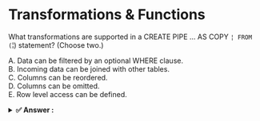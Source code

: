 # Transformations & Functions                                                                                                                                                                                               
What transformations are supported in a CREATE PIPE ... AS COPY `¦ FROM (`¦) statement? (Choose two.)                                                                                                                       
                                                                                                                                                                                                                            
A. Data can be filtered by an optional WHERE clause.<br>B. Incoming data can be joined with other tables.<br>C. Columns can be reordered.<br>D. Columns can be omitted.<br>E. Row level access can be defined.              
                                                                                                                                                                                                                            
<details>                                                                                                                                                                                                                   
<summary><strong>✅ Answer : </strong></summary>                                                                                                                                                                            
<strong>C, D</strong>                                                                                                                                                                                                       
                                                                                                                                                                                                                            
The correct answer is indeed C and D. Let's break down why these are supported transformations within a                                                                                                                     
CREATE PIPE ... AS COPY ... FROM statement in Snowflake, and why the other options are not.                                                                                                                                 
A CREATE PIPE statement in Snowflake is used to establish a pipeline that automatically loads data from a                                                                                                                   
cloud storage location (like AWS S3, Azure Blob Storage, or Google Cloud Storage) into a Snowflake table.                                                                                                                   
The core of this pipeline is the COPY command. Therefore, the transformations allowed in the CREATE PIPE                                                                                                                    
are essentially those supported directly by the COPY command.                                                                                                                                                               
Options C and D are correct because the COPY command allows you to reorder and omit columns during the                                                                                                                      
data loading process. You can specify a subset of columns from the source data file in the INTO <table> clause                                                                                                              
of the COPY command, effectively omitting columns that you don't need. Furthermore, you can specify the                                                                                                                     
order of these columns to match the table's column order, regardless of the order in the source file. This                                                                                                                  
provides flexibility in mapping source data to the destination table's schema.                                                                                                                                              
Option A is incorrect. While a WHERE clause can filter data in a general SQL query, it's not directly supported                                                                                                             
within the COPY command, and hence not available directly within the CREATE PIPE ... AS COPY statement.                                                                                                                     
Filtering generally requires additional processing steps after the data has been loaded, perhaps using a                                                                                                                    
separate SQL query or transformation.                                                                                                                                                                                       
Option B is incorrect. The COPY command focuses on loading data from an external source into a single table.Joining with other tables is not a function of the COPY command. Joins are operations performed on data after   
it has been loaded into Snowflake.                                                                                                                                                                                          
Option E is also incorrect. Row-level access policies are defined separately and do not form a part of the data                                                                                                             
loading process defined within the COPY command used by the pipe. Row-level access policies are                                                                                                                             
implemented through masking policies and row access policies, which are applied to tables after data has                                                                                                                    
been loaded. They govern which users can see which rows of data.                                                                                                                                                            
In summary, the COPY command within a CREATE PIPE statement provides simple transformation                                                                                                                                  
capabilities focused on mapping source data to the destination table, primarily through column selection                                                                                                                    
(omission) and reordering. More complex transformations require separate processing steps performed after                                                                                                                   
the data is loaded.                                                                                                                                                                                                         
For further reading, refer to the Snowflake documentation on the COPY command and CREATE PIPE:                                                                                                                              
COPY command: https://docs.snowflake.com/en/sql-reference/sql/copy-into-table.html                                                                                                                                          
CREATE PIPE: https://docs.snowflake.com/en/sql-reference/sql/create-pipe.html                                                                                                                                               
</details>                                                                                                                                                                                                                  
                                                                                                                                                                                                                            
                                                                                                                                                                                                                            
---                                                                                                                                                                                                                         
Which Snowflake function will interpret an input string as a JSON document, and produce a VARIANT value?                                                                                                                    
                                                                                                                                                                                                                            
A. parse_json()<br>B. json_extract_path_text()<br>C. object_construct()<br>D. flatten                                                                                                                                       
                                                                                                                                                                                                                            
<details>                                                                                                                                                                                                                   
<summary><strong>✅ Answer : </strong></summary>                                                                                                                                                                            
<strong>A</strong>                                                                                                                                                                                                          
                                                                                                                                                                                                                            
The correct answer is A. parse_json(). This function in Snowflake is specifically designed to interpret a string                                                                                                            
containing JSON data and transform it into a VARIANT data type. VARIANT is a semi-structured data type in                                                                                                                   
Snowflake that can store JSON, XML, and other similar types of data, allowing for flexible schema handling.                                                                                                                 
The parse_json() function effectively parses the provided JSON string, creating a hierarchical structure within                                                                                                             
the VARIANT, making it queryable. This process is vital for extracting and analyzing JSON data within the                                                                                                                   
Snowflake environment. Options B, json_extract_path_text(), extracts specific text values from a JSON                                                                                                                       
structure but does not convert the whole string into a VARIANT. Option C, object_construct(), creates a JSON                                                                                                                
object from key-value pairs, not by parsing a JSON string. Option D, flatten(), is used to transform array                                                                                                                  
elements into rows, useful for deconstructing array-like structures stored within a VARIANT, but does not                                                                                                                   
parse a JSON string into a VARIANT. Therefore, only parse_json() accurately addresses the prompt                                                                                                                            
requirement by turning a JSON formatted string into a VARIANT type. The resulting VARIANT is the base                                                                                                                       
object to perform further operations including flattening and extraction of key-value pairs.                                                                                                                                
Further reading:                                                                                                                                                                                                            
Snowflake Documentation - parse_json                                                                                                                                                                                        
Snowflake Documentation - Variant Data Type                                                                                                                                                                                 
</details>                                                                                                                                                                                                                  
                                                                                                                                                                                                                            
                                                                                                                                                                                                                            
---                                                                                                                                                                                                                         
Which constraint type is enforced in Snowflake from the ANSI SQL standard?                                                                                                                                                  
                                                                                                                                                                                                                            
A. UNIQUE<br>B. PRIMARY KEY<br>C. FOREIGN KEY<br>D. NOT NULL                                                                                                                                                                
                                                                                                                                                                                                                            
<details>                                                                                                                                                                                                                   
<summary><strong>✅ Answer : </strong></summary>                                                                                                                                                                            
<strong>D</strong>                                                                                                                                                                                                          
                                                                                                                                                                                                                            
Snowflake, while compliant with ANSI SQL standards in many areas, enforces only the NOT NULL constraint                                                                                                                     
type from the perspective of data integrity enforcement at the database level. UNIQUE and PRIMARY KEY                                                                                                                       
constraints are supported syntactically, meaning you can define them in your table schemas, but Snowflake                                                                                                                   
does not actively enforce them. This means you can insert duplicate values into a column declared as UNIQUE                                                                                                                 
or have rows where the PRIMARY KEY column contains a null value or a duplicate. FOREIGN KEY constraints                                                                                                                     
are not actively enforced either, allowing data inconsistencies where foreign key relationships would normally                                                                                                              
prevent insertion or deletion of rows based on relational integrity.                                                                                                                                                        
Snowflake's decision to only enforce NOT NULL is often tied to its focus on performance and scalability for                                                                                                                 
data warehousing and analytics. Enforcing UNIQUE, PRIMARY KEY, and FOREIGN KEY constraints typically                                                                                                                        
requires additional overhead in terms of indexing and real-time constraint checking during data loading and                                                                                                                 
modification. This can significantly impact write performance, especially when dealing with massive datasets,                                                                                                               
a common scenario in Snowflake environments. Instead, Snowflake encourages users to handle data integrity                                                                                                                   
through data transformation pipelines and validation processes that occur before the data is loaded into                                                                                                                    
Snowflake, or through post-load validation processes. These ETL/ELT processes are often more efficient and                                                                                                                  
customizable to the specific data quality needs of the organization. Therefore, the NOT NULL constraint is the                                                                                                              
only constraint that is inherently enforced at the database level within Snowflake. The others are more for                                                                                                                 
metadata purposes.                                                                                                                                                                                                          
Further Research:                                                                                                                                                                                                           
Snowflake Documentation on Constraints: https://docs.snowflake.com/en/sql-reference/constraints                                                                                                                             
Snowflake Community Forum discussion on Primary Keys: (Search on Snowflake community forum for                                                                                                                              
"Primary Key Enforcement") - While not a direct link, searching will provide multiple discussions on this topic                                                                                                             
illustrating that they are not enforced.                                                                                                                                                                                    
</details>                                                                                                                                                                                                                  
                                                                                                                                                                                                                            
                                                                                                                                                                                                                            
---                                                                                                                                                                                                                         
What Snowflake function should be used to unload relational data to JSON?                                                                                                                                                   
                                                                                                                                                                                                                            
A. BUILD_STAGE_FILE_URL()<br>B. OBJECT_CONSTRUCT()<br>C. PARSE_JSON()<br>D. TO_VARIANT()                                                                                                                                    
                                                                                                                                                                                                                            
<details>                                                                                                                                                                                                                   
<summary><strong>✅ Answer : </strong></summary>                                                                                                                                                                            
<strong>B</strong>                                                                                                                                                                                                          
                                                                                                                                                                                                                            
The correct answer is B. OBJECT_CONSTRUCT(). This function is specifically designed to construct a JSON                                                                                                                     
object from key-value pairs, which is essential when transforming relational data into JSON format.                                                                                                                         
Snowflake's OBJECT_CONSTRUCT() takes column names and their corresponding values from a relational                                                                                                                          
table as inputs and generates a JSON object where the column names act as keys and the values are                                                                                                                           
associated values.                                                                                                                                                                                                          
Let's explore why the other options are not suitable. BUILD_STAGE_FILE_URL() (A) generates a URL for                                                                                                                        
accessing files on a stage, which is relevant for file manipulation, not data transformation to JSON.                                                                                                                       
PARSE_JSON() (C) is used to convert a string containing JSON into a Snowflake variant data type; this                                                                                                                       
function is designed for loading JSON data, not for generating it. TO_VARIANT() (D) converts any data type to                                                                                                               
a Snowflake variant type, which can store JSON data; however, it doesn’t provide the means to transform                                                                                                                     
relational data to JSON structure specifically.                                                                                                                                                                             
When unloading relational data to JSON, we need a function that actively structures the data into a JSON                                                                                                                    
object. Therefore, OBJECT_CONSTRUCT() is the fundamental function to achieve this. It allows us to                                                                                                                          
explicitly define the JSON structure, ensuring that we get the expected JSON output. Other functions might                                                                                                                  
come into play if we have further processing required, but the core operation of transforming relational data                                                                                                               
to JSON format is handled by OBJECT_CONSTRUCT(). This function allows flexible construction, as the                                                                                                                         
values passed to the function could also be derived from expressions, not just literal column references,                                                                                                                   
enabling more complex transformations.                                                                                                                                                                                      
For further reading and verification, refer to the official Snowflake documentation on the                                                                                                                                  
OBJECT_CONSTRUCT() function: https://docs.snowflake.com/en/sql-reference/functions/object_construct.                                                                                                                        
You can also look into the data transformation guides for snowflake that demonstrates this concept.                                                                                                                         
</details>                                                                                                                                                                                                                  
                                                                                                                                                                                                                            
                                                                                                                                                                                                                            
---                                                                                                                                                                                                                         
Which data types in Snowflake are synonymous for FLOAT? (Choose two.)                                                                                                                                                       
                                                                                                                                                                                                                            
A. DECIMAL<br>B. DOUBLE<br>C. NUMBER<br>D. NUMERIC<br>E. REAL                                                                                                                                                               
                                                                                                                                                                                                                            
<details>                                                                                                                                                                                                                   
<summary><strong>✅ Answer : </strong></summary>                                                                                                                                                                            
<strong>B, E</strong>                                                                                                                                                                                                       
                                                                                                                                                                                                                            
The question asks for data types in Snowflake that are synonymous with FLOAT. In Snowflake, the FLOAT                                                                                                                       
data type represents a single-precision floating-point number, adhering to the IEEE 754 standard. This                                                                                                                      
standard defines how floating-point numbers are represented and handled in computer systems. DOUBLE is                                                                                                                      
also a floating-point type in Snowflake, representing a double-precision floating-point number, which offers a                                                                                                              
higher level of precision than FLOAT, but both are used to store numeric values with fractional parts.                                                                                                                      
Consequently, DOUBLE is considered synonymous with FLOAT within the broader category of representing                                                                                                                        
real numbers, and they may often be used interchangeably depending on precision requirements.                                                                                                                               
REAL in Snowflake is specifically defined as a synonym for FLOAT. This means that when a column is                                                                                                                          
declared as REAL, Snowflake internally treats it as a FLOAT type, thus the choice REAL is also correct.                                                                                                                     
Therefore, both DOUBLE and REAL are valid choices for the FLOAT datatype.                                                                                                                                                   
The other options are incorrect. DECIMAL, NUMBER, and NUMERIC are all synonymous with each other in                                                                                                                         
Snowflake and are used to represent fixed-point numbers. They store numeric values with a specific scale and                                                                                                                
precision, making them unsuitable for representing the varying precision of floating-point numbers which can                                                                                                                
lead to more approximate representations of numeric values as compared to the fixed-precision values in                                                                                                                     
these fixed-point datatypes. Fixed-point datatypes are ideal for monetary amounts or data needing precise                                                                                                                   
decimal accuracy, while FLOAT and DOUBLE are used in scientific computations where approximations are                                                                                                                       
acceptable and are more flexible when large or very small numbers are involved.                                                                                                                                             
In summary, Snowflake's documentation clarifies that REAL is an alias for FLOAT, and DOUBLE represents a                                                                                                                    
more precise version of floating point, making them synonymous in practical use scenarios that don't need to                                                                                                                
strictly adhere to single or double-precision floating points.                                                                                                                                                              
Authoritative links:                                                                                                                                                                                                        
Snowflake Data Types Documentation: https://docs.snowflake.com/en/sql-reference/data-types-numeric                                                                                                                          
IEEE 754 Standard: https://standards.ieee.org/ieee/754/6377/                                                                                                                                                                
</details>                                                                                                                                                                                                                  
                                                                                                                                                                                                                            
                                                                                                                                                                                                                            
---                                                                                                                                                                                                                         
Which function can be combined with the copy command to unload a relational table into a JSON file?                                                                                                                         
                                                                                                                                                                                                                            
A. FLATTEN<br>B. LISTAGG<br>C. OBJECT_CONSTRUCT<br>D. PARSE_JSON                                                                                                                                                            
                                                                                                                                                                                                                            
<details>                                                                                                                                                                                                                   
<summary><strong>✅ Answer : </strong></summary>                                                                                                                                                                            
<strong>C</strong>                                                                                                                                                                                                          
                                                                                                                                                                                                                            
The correct answer is C. OBJECT_CONSTRUCT. Here's why:                                                                                                                                                                      
Snowflake's COPY command is primarily designed for loading and unloading data between Snowflake tables                                                                                                                      
and external stages (like S3 buckets). When unloading data into a file format, such as JSON, the data from                                                                                                                  
relational tables needs to be transformed into the structured JSON format. The OBJECT_CONSTRUCT                                                                                                                             
function is purpose-built for this. It allows you to construct a JSON object (represented as a VARIANT data                                                                                                                 
type in Snowflake) by specifying key-value pairs, where the values are often derived from columns in yourrelational table. This resulting JSON object can then be written to a single file or multiple files via the COPY   
command's FILE_FORMAT option and specifying TYPE=JSON.                                                                                                                                                                      
Option A, FLATTEN, is used for exploding array or object structures into rows. While it's useful for querying                                                                                                               
nested JSON data within Snowflake, it's not applicable to creating JSON during an unload operation. Option B,                                                                                                               
LISTAGG, is used for concatenating strings from multiple rows into a single string, often with a delimiter,                                                                                                                 
which is unsuitable for JSON file creation. Option D, PARSE_JSON, is for parsing a JSON string into a                                                                                                                       
VARIANT data type in Snowflake, not constructing JSON for export. Therefore, only OBJECT_CONSTRUCT is                                                                                                                       
the appropriate choice to transform relational data into JSON before using COPY for unloading.                                                                                                                              
To elaborate, the COPY INTO command, when used for unloading, extracts data from a Snowflake table and,                                                                                                                     
in conjunction with the FILE_FORMAT option, transforms that data into the specified format. When a JSON file                                                                                                                
format is targeted, the need for structured data within JSON dictates using OBJECT_CONSTRUCT to mold                                                                                                                        
data rows into JSON objects. Other functions don't address this specific transformation need effectively                                                                                                                    
within the COPY process. The COPY command's interaction with the specified file format is critical.                                                                                                                         
For further research, consult these official Snowflake documentation pages:                                                                                                                                                 
1. COPY command: https://docs.snowflake.com/en/sql-reference/sql/copy-into-location.html                                                                                                                                    
2. OBJECT_CONSTRUCT function: https://docs.snowflake.com/en/sqlreference/functions/object_construct.html                                                                                                                    
3. File Formats for Copy: https://docs.snowflake.com/en/sql-reference/sql/create-file-format.html                                                                                                                           
</details>                                                                                                                                                                                                                  
                                                                                                                                                                                                                            
                                                                                                                                                                                                                            
---                                                                                                                                                                                                                         
Which type of join will list all rows in the specified table, even if those rows have no match in the other table?                                                                                                          
                                                                                                                                                                                                                            
A. Cross join<br>B. Inner join<br>C. Natural join<br>D. Outer join                                                                                                                                                          
                                                                                                                                                                                                                            
<details>                                                                                                                                                                                                                   
<summary><strong>✅ Answer : </strong></summary>                                                                                                                                                                            
<strong>D</strong>                                                                                                                                                                                                          
                                                                                                                                                                                                                            
The correct answer is D. Outer join. Here's why:Outer joins are specifically designed to include all rows from at least one of the participating tables in the                                                              
result set, even when no matching row exists in the other table based on the join condition. There are three                                                                                                                
types of outer joins: left, right, and full. A left outer join includes all rows from the left table; a right outer join                                                                                                    
includes all rows from the right table; and a full outer join includes all rows from both tables.                                                                                                                           
Inner joins, by contrast, only return rows where a match is found in both tables based on the join condition,                                                                                                               
effectively excluding any non-matching rows. A cross join creates a Cartesian product, combining every row                                                                                                                  
from the first table with every row from the second, which doesn't align with the requirement of including all                                                                                                              
rows from a specified table. Natural joins attempt to join based on columns with the same names; however,                                                                                                                   
they still function as an inner join unless explicitly specified as an outer join.                                                                                                                                          
Therefore, only an outer join can guarantee that all rows from a specified table are included, even if no match                                                                                                             
exists, fulfilling the requirement of the question. When a match isn't found in the other table during an outer                                                                                                             
join, the result set will fill the non-matching columns from the other table with NULL values. This behavior is                                                                                                             
fundamental to how outer joins handle cases with missing corresponding data.                                                                                                                                                
Here are some links for further learning:                                                                                                                                                                                   
Snowflake Documentation on Joins: https://docs.snowflake.com/en/sql-reference/queries-joins-overview                                                                                                                        
SQL Joins Visual Explanation: https://www.codeproject.com/Articles/33052/Visual-Representation-of-SQLJoins                                                                                                                  
Khan Academy SQL Joins: https://www.khanacademy.org/computing/computer-programming/sql/sql-tablerelations/a/sql-joins                                                                                                       
</details>                                                                                                                                                                                                                  
                                                                                                                                                                                                                            
                                                                                                                                                                                                                            
---                                                                                                                                                                                                                         
What is the purpose of the Snowflake SPLIT_TO_TABLE function?                                                                                                                                                               
                                                                                                                                                                                                                            
A. To count the number of characters in a string<br>B. To split a string into an array of sub-strings<br>C. To split a string and flatten the results into rows<br>D. To split a string and flatten the results into columns
                                                                                                                                                                                                                            
<details>                                                                                                                                                                                                                   
<summary><strong>✅ Answer : </strong></summary>                                                                                                                                                                            
<strong>C</strong>                                                                                                                                                                                                          
                                                                                                                                                                                                                            
The correct answer is C. To split a string and flatten the results into rows. The SPLIT_TO_TABLE function in                                                                                                                
Snowflake is designed specifically for transforming delimited strings into a tabular format, where each                                                                                                                     
substring becomes a row. This is particularly useful when dealing with data that stores multiple values within                                                                                                              
a single string, separated by a delimiter (like a comma, semicolon, or any other character).                                                                                                                                
Unlike simple string splitting functions that might return an array or list of substrings, SPLIT_TO_TABLE                                                                                                                   
flattens these substrings into individual rows within a result set. This output is highly compatible withstandard SQL queries and allows you to work directly with each individual value as a distinct row in a table.      
This function excels in situations involving denormalized data, where data is stored in a combined, delimited                                                                                                               
format and needs to be broken apart for analysis or further processing.                                                                                                                                                     
Options A, B, and D are incorrect. Option A, counting characters, is the function of other string functions, such                                                                                                           
as LENGTH. Option B, splitting a string into an array, is not the purpose of SPLIT_TO_TABLE, although other                                                                                                                 
functions like SPLIT might produce an array. Option D, splitting into columns, is not directly supported by                                                                                                                 
SPLIT_TO_TABLE, which focuses solely on flattening data into rows. The power of SPLIT_TO_TABLE lies in                                                                                                                      
transforming semi-structured data into a structured, relational format within Snowflake. This promotes more                                                                                                                 
efficient data handling and simplifies complex queries involving this denormalized data.                                                                                                                                    
For further research, consult Snowflake's official documentation on string functions, specifically the details                                                                                                              
for SPLIT_TO_TABLE:https://docs.snowflake.com/en/sql-reference/functions/split_to_table.html                                                                                                                                
</details>                                                                                                                                                                                                                  
                                                                                                                                                                                                                            
                                                                                                                                                                                                                            
---                                                                                                                                                                                                                         
Which function determines the kind of value stored in a VARIANT column?                                                                                                                                                     
                                                                                                                                                                                                                            
A. CHECK_JSON<br>B. IS_ARRAY<br>C. IS_JSON<br>D. TYPEOF                                                                                                                                                                     
                                                                                                                                                                                                                            
<details>                                                                                                                                                                                                                   
<summary><strong>✅ Answer : </strong></summary>                                                                                                                                                                            
<strong>D</strong>                                                                                                                                                                                                          
                                                                                                                                                                                                                            
The correct answer is D. TYPEOF. The TYPEOF function in Snowflake is specifically designed to                                                                                                                               
identify the data type of a value stored within a VARIANT column. VARIANT columns, being semistructured, can hold various data types such as strings, numbers, booleans, arrays, and objects.                               
TYPEOF allows you to dynamically determine what kind of data you're currently working with in                                                                                                                               
that column, crucial for writing conditional logic and data processing pipelines that handle diverse                                                                                                                        
data types.                                                                                                                                                                                                                 
Options A, B, and C are not valid Snowflake functions for determining a VARIANT's underlying                                                                                                                                
data type. CHECK_JSONB.IS_ARRAY (A) is not a valid Snowflake function. IS_JSON (C) might                                                                                                                                    
seem relevant, but it only checks if a string is valid JSON, not the type of content inside a                                                                                                                               
VARIANT. TYPEOF, on the other hand, accurately reflects whether a VARIANT holds a string,                                                                                                                                   
number, boolean, array, or object. Understanding the data type within a VARIANT is essential for                                                                                                                            
many SQL operations, such as filtering data based on type-specific logic or converting values                                                                                                                               
between different types.                                                                                                                                                                                                    
This function proves especially beneficial when dealing with external data sources, which often                                                                                                                             
load data in JSON format where fields can have diverse structures and types. The TYPEOF                                                                                                                                     
function facilitates the development of robust, flexible data pipelines by enabling runtime checks.                                                                                                                         
In essence, TYPEOF helps to navigate the flexibility of semi-structured data, making the queryand transformation process more effective.                                                                                    
Further research can be done at Snowflake's official documentation. The following link provides                                                                                                                             
detailed information regarding TYPEOF and its use with VARIANT data:                                                                                                                                                        
https://docs.snowflake.com/en/sql-reference/functions/typeof                                                                                                                                                                
</details>                                                                                                                                                                                                                  
                                                                                                                                                                                                                            
                                                                                                                                                                                                                            
---                                                                                                                                                                                                                         
What type of function returns one value for each invocation?                                                                                                                                                                
                                                                                                                                                                                                                            
A. Aggregate<br>B. Scalar<br>C. Table<br>D. Window                                                                                                                                                                          
                                                                                                                                                                                                                            
<details>                                                                                                                                                                                                                   
<summary><strong>✅ Answer : </strong></summary>                                                                                                                                                                            
<strong>B</strong>                                                                                                                                                                                                          
                                                                                                                                                                                                                            
The correct answer is B, Scalar functions. Scalar functions are designed to operate on individual                                                                                                                           
input values and return a single output value for each invocation. They are deterministic, meaning                                                                                                                          
the same input will always yield the same output. In Snowflake, common examples include                                                                                                                                     
mathematical operations (like ABS, ROUND), string manipulations (SUBSTR, UPPER), and                                                                                                                                        
date/time functions (CURRENT_DATE, MONTH). These functions transform or analyze a single                                                                                                                                    
piece of data, always producing a corresponding single result. Aggregate functions (A) operate on                                                                                                                           
groups of rows and return a single summarized result per group (e.g., COUNT, SUM, AVG). Table                                                                                                                               
functions (C) return a table as output, not a single value. Window functions (D) also operate on a                                                                                                                          
set of rows, called a window, but return a single value for each row within the window based on                                                                                                                             
that row’s position within the defined partition; they do not return one value per function                                                                                                                                 
invocation across a table, but a value based on a "window" over rows. Therefore, only scalar                                                                                                                                
functions are specifically designed to return one output value per invocation.                                                                                                                                              
Here are some helpful resources for further research:                                                                                                                                                                       
Snowflake Documentation on Scalar Functions: https://docs.snowflake.com/en/sqlreference/functions-scalar.html                                                                                                               
Snowflake Documentation on Aggregate Functions: https://docs.snowflake.com/en/sqlreference/functions-aggregate.html                                                                                                         
Snowflake Documentation on Table Functions: https://docs.snowflake.com/en/sqlreference/functions-table.html                                                                                                                 
Snowflake Documentation on Window Functions: https://docs.snowflake.com/en/sqlreference/functions-window.html                                                                                                               
</details>                                                                                                                                                                                                                  
                                                                                                                                                                                                                            
                                                                                                                                                                                                                            
---                                                                                                                                                                                                                         
Which function is used to convert rows in a relational table to a single VARIANT column?                                                                                                                                    
                                                                                                                                                                                                                            
A. ARRAY_AGG<br>B. OBJECT_AGG<br>C. ARRAY_CONSTRUCT<br>D. OBJECT_CONSTRUCT                                                                                                                                                  
                                                                                                                                                                                                                            
<details>                                                                                                                                                                                                                   
<summary><strong>✅ Answer : </strong></summary>                                                                                                                                                                            
<strong>D</strong>                                                                                                                                                                                                          
                                                                                                                                                                                                                            
The correct answer is D. OBJECT_CONSTRUCT. The objective is to consolidate multiple relational                                                                                                                              
table rows into a single VARIANT column, which is a semi-structured data type in Snowflake                                                                                                                                  
capable of storing JSON-like data. OBJECT_CONSTRUCT is designed specifically for this                                                                                                                                       
purpose. It takes key-value pairs as input and constructs a JSON object, which is then stored as a                                                                                                                          
VARIANT. Each row's data is transformed into a JSON object where column names become keys                                                                                                                                   
and the corresponding row values become the values. This object is then placed within the                                                                                                                                   
designated VARIANT column for each row.                                                                                                                                                                                     
ARRAY_AGG (option A), on the other hand, aggregates values from different rows into a single                                                                                                                                
array within a single row, not across multiple rows into a single VARIANT column. OBJECT_AGG                                                                                                                                
(option B) is similar to ARRAY_AGG in function and not relevant to the goal of transforming entire                                                                                                                          
rows. ARRAY_CONSTRUCT (option C) creates a VARIANT array, not a VARIANT object, and                                                                                                                                         
doesn't transform rows into a single, cohesive, column. Therefore, OBJECT_CONSTRUCT is the                                                                                                                                  
only appropriate function that satisfies the requirement of converting relational rows to a single                                                                                                                          
VARIANT column, as it explicitly generates JSON-like objects suitable for storage in a VARIANT                                                                                                                              
column, which is Snowflake’s primary method for handling semi-structured data.                                                                                                                                              
Further Research:                                                                                                                                                                                                           
Snowflake Documentation on OBJECT_CONSTRUCT: https://docs.snowflake.com/en/sqlreference/functions/object_construct                                                                                                          
Snowflake Documentation on VARIANT Data Type: https://docs.snowflake.com/en/sqlreference/data-types-semistructured                                                                                                          
Snowflake Documentation on ARRAY_AGG: https://docs.snowflake.com/en/sqlreference/functions/array_agg                                                                                                                        
Snowflake Documentation on OBJECT_AGG: https://docs.snowflake.com/en/sqlreference/functions/object_agg                                                                                                                      
Snowflake Documentation on ARRAY_CONSTRUCT: https://docs.snowflake.com/en/sqlreference/functions/array_construct                                                                                                            
</details>                                                                                                                                                                                                                  
                                                                                                                                                                                                                            
                                                                                                                                                                                                                            
---                                                                                                                                                                                                                         
Which command should be used to look into the validity of an XML object in Snowflake?                                                                                                                                       
                                                                                                                                                                                                                            
A. XMLGET<br>B. TO_XML<br>C. PARSE_XML<br>D. CHECK_XML                                                                                                                                                                      
                                                                                                                                                                                                                            
<details>                                                                                                                                                                                                                   
<summary><strong>✅ Answer : </strong></summary>                                                                                                                                                                            
<strong>D</strong>                                                                                                                                                                                                          
                                                                                                                                                                                                                            
The correct command for validating an XML object within Snowflake is PARSE_XML.                                                                                                                                             
Options A (XMLGET) and B (TO_XML) are used for extracting elements from and                                                                                                                                                 
converting data to XML formats respectively, not for validation. Option D (CHECK_XML)                                                                                                                                       
is a made-up command and doesn't exist in Snowflake's SQL syntax. PARSE_XML is                                                                                                                                              
designed to process XML strings and attempts to parse the provided input as XML. If the                                                                                                                                     
provided XML is invalid according to XML syntax rules, PARSE_XML will return a NULL                                                                                                                                         
value or raise an error depending on the function's use. This implicit validation is crucial                                                                                                                                
for ensuring data integrity and usability within Snowflake's structured data                                                                                                                                                
environment. In essence, the act of parsing is what checks for validity. The function                                                                                                                                       
ensures the XML is well-formed and can be processed. Because it's built into the                                                                                                                                            
function itself, the parsing process implicitly validates the XML object's structure.                                                                                                                                       
Authoritative links for further research:                                                                                                                                                                                   
1. Snowflake Documentation on PARSE_XML: https://docs.snowflake.com/en/sqlreference/functions/parse_xml                                                                                                                     
2. Snowflake Documentation on XML Functions:                                                                                                                                                                                
https://docs.snowflake.com/en/sql-reference/functions-xml                                                                                                                                                                   
</details>                                                                                                                                                                                                                  
                                                                                                                                                                                                                            
                                                                                                                                                                                                                            
---                                                                                                                                                                                                                         
Which function returns an integer between 0 and 100 when used to calculate the similarity of two strings?                                                                                                                   
                                                                                                                                                                                                                            
A. APPROXIMATE_SIMILARITY<br>B. JAROWINKLER_SIMILARITY<br>C. APPROXIMATE_JACCARD_INDEX<br>D. MINHASH_COMBINE                                                                                                                
                                                                                                                                                                                                                            
<details>                                                                                                                                                                                                                   
<summary><strong>✅ Answer : </strong></summary>                                                                                                                                                                            
<strong>B</strong>                                                                                                                                                                                                          
                                                                                                                                                                                                                            
The correct answer is B. JAROWINKLER_SIMILARITY. The JAROWINKLER_SIMILARITY                                                                                                                                                 
function, within Snowflake's string manipulation capabilities, computes a similarity                                                                                                                                        
score between two input strings. This score is specifically designed to return a value                                                                                                                                      
within the range of 0 to 1, representing the level of similarity, where 0 signifies no                                                                                                                                      
similarity and 1 indicates an exact match. This output is then often converted into a                                                                                                                                       
percentage by multiplying by 100 to express it as a value between 0 and 100. The                                                                                                                                            
function prioritizes matching characters that are closer together within the strings,                                                                                                                                       
which makes it effective for detecting minor typographical or transpositional errors.                                                                                                                                       
In contrast, APPROXIMATE_SIMILARITY does not consistently produce a value between                                                                                                                                           
0 and 100 and the function's behaviour is often dependent on the input strings. Similarly,                                                                                                                                  
APPROXIMATE_JACCARD_INDEX, while measuring the overlap between sets                                                                                                                                                         
represented by the strings, typically outputs a score within the range of 0 to 1.                                                                                                                                           
MINHASH_COMBINE, which computes the minhash of a column, is also not related to                                                                                                                                             
string similarity in a manner that directly yields a 0-100 range. Therefore, out of these                                                                                                                                   
options, JAROWINKLER_SIMILARITY is the only function that directly and consistently                                                                                                                                         
produces values that can be scaled to a 0-100 range to represent string similarity.                                                                                                                                         
For further research, the Snowflake documentation provides detailed information about                                                                                                                                       
string functions and their usage. Specifically, the documentation for                                                                                                                                                       
JAROWINKLER_SIMILARITY would validate its output range and function.                                                                                                                                                        
Authoritative Link:                                                                                                                                                                                                         
Snowflake Documentation on String Functions: https://docs.snowflake.com/en/sqlreference/functions-string.html (Search for JAROWINKLER_SIMILARITY on this page).                                                             
</details>                                                                                                                                                                                                                  
                                                                                                                                                                                                                            
                                                                                                                                                                                                                            
---                                                                                                                                                                                                                         
Which function can be used with the COPY INTO statement to convert rows from a relational table to a single                                                                                                                 
VARIANT column, and to unload rows into a JSON file?                                                                                                                                                                        
                                                                                                                                                                                                                            
A. FLATTEN<br>B. OBJECT_AS<br>C. OBJECT_CONSTRUCT<br>D. TO_VARIANT                                                                                                                                                          
                                                                                                                                                                                                                            
<details>                                                                                                                                                                                                                   
<summary><strong>✅ Answer : </strong></summary>                                                                                                                                                                            
<strong>C</strong>                                                                                                                                                                                                          
                                                                                                                                                                                                                            
The correct answer is C. OBJECT_CONSTRUCT.                                                                                                                                                                                  
Here's why:                                                                                                                                                                                                                 
The OBJECT_CONSTRUCT function in Snowflake is explicitly designed to create a                                                                                                                                               
VARIANT object (which is Snowflake's semi-structured data type) from key-value pairs                                                                                                                                        
derived from relational table columns. When used within a COPY INTO statement, it                                                                                                                                           
transforms each row of the table into a JSON object representation, allowing you to                                                                                                                                         
effectively store the row as a single VARIANT column or unload the table's data into                                                                                                                                        
JSON files.                                                                                                                                                                                                                 
Option A, FLATTEN, is designed to "unpivot" data within a VARIANT, not create it. It                                                                                                                                        
expands array or object data into individual rows. Option B, OBJECT_AS, is not a valid                                                                                                                                      
Snowflake function. Option D, TO_VARIANT, converts a single value into a VARIANT data                                                                                                                                       
type but does not perform the row-to-object transformation like OBJECT_CONSTRUCT.                                                                                                                                           
For example, if a table has columns id, name, and age, the OBJECT_CONSTRUCT( 'id', id,                                                                                                                                      
'name', name, 'age', age) function would create a JSON object like "id": 1, "name": "John                                                                                                                                   
Doe", "age": 30 for each row, making it ideal for exporting relational data as JSON. This                                                                                                                                   
is precisely the functionality required for loading data into a single VARIANT column                                                                                                                                       
within Snowflake, or when unloading to JSON formatted files. The COPY INTO statement                                                                                                                                        
uses this function within its select expression to perform the transformation before                                                                                                                                        
export.                                                                                                                                                                                                                     
For further details, refer to Snowflake's official documentation:                                                                                                                                                           
OBJECT_CONSTRUCT: https://docs.snowflake.com/en/sqlreference/functions/object_construct.html                                                                                                                                
COPY INTO Statement: https://docs.snowflake.com/en/sql-reference/sql/copy-intotable.html                                                                                                                                    
Working with Semi-structured Data:                                                                                                                                                                                          
https://docs.snowflake.com/en/guides/semistructured-data.html                                                                                                                                                               
</details>                                                                                                                                                                                                                  
                                                                                                                                                                                                                            
                                                                                                                                                                                                                            
---                                                                                                                                                                                                                         
Which Snowflake function will parse a JSON-null into a SQL-null?                                                                                                                                                            
                                                                                                                                                                                                                            
A. TO_CHAR<br>B. TO_VARIANT<br>C. TO_VARCHAR<br>D. STRIP_NULL_VALUE                                                                                                                                                         
                                                                                                                                                                                                                            
<details>                                                                                                                                                                                                                   
<summary><strong>✅ Answer : </strong></summary>                                                                                                                                                                            
<strong>D</strong>                                                                                                                                                                                                          
                                                                                                                                                                                                                            
The correct answer is D. STRIP_NULL_VALUE. This function is specifically designed to                                                                                                                                        
convert JSON null values into SQL null values within Snowflake. When working with                                                                                                                                           
semi-structured data like JSON, it's common to encounter null representations that are                                                                                                                                      
distinct from SQL NULL. Snowflake stores JSON null values as literal string "null".                                                                                                                                         
Functions like TO_VARIANT, while able to ingest the JSON data, do not automatically                                                                                                                                         
convert "null" to a SQL NULL. Similarly, TO_CHAR and TO_VARCHAR are primarily used                                                                                                                                          
for data type conversion to strings and wouldn't handle this null conversion.                                                                                                                                               
STRIP_NULL_VALUE explicitly addresses this, inspecting variant data and replacing                                                                                                                                           
JSON "null" values with actual SQL NULLs. This is crucial for performing correct SQL                                                                                                                                        
operations and comparisons on the parsed JSON data. Without STRIP_NULL_VALUE,                                                                                                                                               
attempting arithmetic or logical comparisons on these JSON-null represented string                                                                                                                                          
would lead to unexpected results, as they are treated as strings not as SQL null. This                                                                                                                                      
function ensures data consistency between semi-structured and structured data in                                                                                                                                            
Snowflake. The function simplifies querying and analysis with JSON data. Using                                                                                                                                              
STRIP_NULL_VALUE is essential for robust data processing workflows.                                                                                                                                                         
Here are some authoritative links for further research:                                                                                                                                                                     
Snowflake Documentation on STRIP_NULL_VALUE: https://docs.snowflake.com/en/sqlreference/functions/strip_null_value.html                                                                                                     
Snowflake Documentation on Working with JSON:                                                                                                                                                                               
https://docs.snowflake.com/en/guides/semistructured-data/working-with-json.html                                                                                                                                             
Snowflake Blog on Semi-Structured Data: [Search Snowflake Blog for "Semi-Structured                                                                                                                                         
Data"](Search the Snowflake blog site for relevant content).                                                                                                                                                                
</details>                                                                                                                                                                                                                  
                                                                                                                                                                                                                            
                                                                                                                                                                                                                            
---                                                                                                                                                                                                                         
Which function unloads data from a relational table to JSON?                                                                                                                                                                
                                                                                                                                                                                                                            
A. TO_OBJECT<br>B. TO_JSON<br>C. TO_VARIANT<br>D. OBJECT_CONSTRUCT                                                                                                                                                          
                                                                                                                                                                                                                            
<details>                                                                                                                                                                                                                   
<summary><strong>✅ Answer : </strong></summary>                                                                                                                                                                            
<strong>D</strong>                                                                                                                                                                                                          
                                                                                                                                                                                                                            
The question asks which Snowflake function transforms relational table data into JSON                                                                                                                                       
format for unloading. While several functions deal with data transformation, only                                                                                                                                           
OBJECT_CONSTRUCT directly builds a JSON structure suitable for this purpose.                                                                                                                                                
TO_OBJECT attempts to convert an entire row into an object, not individual fields which                                                                                                                                     
often require customization for json, and doesn't allow for flexible json keys, TO_JSON                                                                                                                                     
isn't an actual function in Snowflake and TO_VARIANT converts to a Snowflake                                                                                                                                                
VARIANT datatype, which is similar to json but is not json. OBJECT_CONSTRUCT lets                                                                                                                                           
users specify the structure of the JSON document, mapping columns to named keys in                                                                                                                                          
the output. Therefore, OBJECT_CONSTRUCT is specifically designed to create JSON                                                                                                                                             
objects from relational data, making it the appropriate choice for preparing data for                                                                                                                                       
unloading as JSON. The other options either convert entire rows or to a format that's not                                                                                                                                   
json, and don't give the flexibility of specific json key names. When unloading data, users                                                                                                                                 
want control over the JSON's structure for downstream consumption, which                                                                                                                                                    
OBJECT_CONSTRUCT provides directly, whereas the others require additional                                                                                                                                                   
processing. Therefore, using OBJECT_CONSTRUCT is critical for this scenario.                                                                                                                                                
Here is the Snowflake documentation for OBJECT_CONSTRUCT for more information:                                                                                                                                              
https://docs.snowflake.com/en/sql-reference/functions/object_construct                                                                                                                                                      
</details>                                                                                                                                                                                                                  
                                                                                                                                                                                                                            
                                                                                                                                                                                                                            
---                                                                                                                                                                                                                         
What function, combined with the copy command, should be used to unload data from a relational table into a                                                                                                                 
JSON file?                                                                                                                                                                                                                  
                                                                                                                                                                                                                            
A. LATERAL<br>B. CAST<br>C. FLATTEN<br>D. OBJECT_CONSTRUCT                                                                                                                                                                  
                                                                                                                                                                                                                            
<details>                                                                                                                                                                                                                   
<summary><strong>✅ Answer : </strong></summary>                                                                                                                                                                            
<strong>D</strong>                                                                                                                                                                                                          
                                                                                                                                                                                                                            
The correct function to use with the COPY INTO command for unloading relational data                                                                                                                                        
into a JSON file in Snowflake is OBJECT_CONSTRUCT. Here's why:                                                                                                                                                              
Snowflake's COPY INTO command is designed to move data between tables and                                                                                                                                                   
external stages (like cloud storage). When unloading to a JSON file, the command                                                                                                                                            
doesn't inherently know how to represent the relational table data (columns and rows) as                                                                                                                                    
a structured JSON document. That's where OBJECT_CONSTRUCT comes in.OBJECT_CONSTRUCT is a function that creates a JSON object from key-value pairs. We                                                                       
use it within the COPY INTO statement's SELECT clause. Each table column becomes a                                                                                                                                          
JSON object key, and the corresponding column values become the values. This                                                                                                                                                
transform relational data into a format suitable for JSON.                                                                                                                                                                  
LATERAL is primarily used for expanding array or object structures. CAST changes data                                                                                                                                       
types, not structures, and FLATTEN expands arrays and objects, not the other way                                                                                                                                            
around. Therefore, these are not applicable to converting tabular to json format in this                                                                                                                                    
scenario.                                                                                                                                                                                                                   
The combination of OBJECT_CONSTRUCT within COPY INTO allows for granular control                                                                                                                                            
over the JSON output structure. You can choose which columns to include and rename                                                                                                                                          
them. It bridges the gap between relational data representation and a hierarchical JSON                                                                                                                                     
document. Ultimately, this lets you efficiently move data from Snowflake tables to                                                                                                                                          
external JSON files for various use cases like API data transfer or data lake ingestion.                                                                                                                                    
For further research:                                                                                                                                                                                                       
Snowflake Documentation on COPY INTO: https://docs.snowflake.com/en/sqlreference/sql/copy-into-location.html                                                                                                                
Snowflake Documentation on OBJECT_CONSTRUCT:                                                                                                                                                                                
https://docs.snowflake.com/en/sql-reference/functions/object_construct.html                                                                                                                                                 
</details>                                                                                                                                                                                                                  
                                                                                                                                                                                                                            
                                                                                                                                                                                                                            
---                                                                                                                                                                                                                         
Use of which Snowflake function is recommended when unloading data from a relational table into a JSON file?                                                                                                                
                                                                                                                                                                                                                            
A. TO_JSON<br>B. TO_VARIANT<br>C. OBJECT_INSERT<br>D. OBJECT_CONSTRUCT                                                                                                                                                      
                                                                                                                                                                                                                            
<details>                                                                                                                                                                                                                   
<summary><strong>✅ Answer : </strong></summary>                                                                                                                                                                            
<strong>D</strong>                                                                                                                                                                                                          
                                                                                                                                                                                                                            
The correct answer is D. OBJECT_CONSTRUCT. When unloading data from a relational                                                                                                                                            
table into a JSON file in Snowflake, the primary goal is to structure the relational data                                                                                                                                   
into a valid JSON format. While TO_JSON or TO_VARIANT might seem applicable, they                                                                                                                                           
primarily deal with transforming individual data values into JSON-like strings, rather                                                                                                                                      
than creating structured JSON objects. OBJECT_INSERT is used to add key-value pairs                                                                                                                                         
to an existing JSON object, but doesn't create the initial object structure itself.                                                                                                                                         
OBJECT_CONSTRUCT is the function specifically designed to create a JSON object from                                                                                                                                         
named key-value pairs, directly mapping relational columns to JSON fields. This enables                                                                                                                                     
building a proper JSON structure where the relational data elements are represented asfields within the JSON file. By using OBJECT_CONSTRUCT, you specify the keys                                                          
representing your desired JSON fields and the corresponding values from the relational                                                                                                                                      
table. This function is crucial for controlling the final structure of the exported JSON,                                                                                                                                   
ensuring a well-formed output suitable for consumption by downstream applications                                                                                                                                           
that expect JSON format.                                                                                                                                                                                                    
For further details and examples, consult the official Snowflake documentation:                                                                                                                                             
https://docs.snowflake.com/en/sqlreference/functions/object_construct.htmlhttps://docs.snowflake.com/en/sqlreference/data-types-json.html                                                                                   
</details>                                                                                                                                                                                                                  
                                                                                                                                                                                                                            
                                                                                                                                                                                                                            
---                                                                                                                                                                                                                         
Which data type can be used for floating-point numbers without losing precision?                                                                                                                                            
                                                                                                                                                                                                                            
A. BINARY<br>B. VARIANT<br>C. INTEGER<br>D. DOUBLE                                                                                                                                                                          
                                                                                                                                                                                                                            
<details>                                                                                                                                                                                                                   
<summary><strong>✅ Answer : </strong></summary>                                                                                                                                                                            
<strong>D</strong>                                                                                                                                                                                                          
                                                                                                                                                                                                                            
The question asks about the appropriate data type in Snowflake for representing                                                                                                                                             
floating-point numbers without losing precision. The correct answer is D, DOUBLE.                                                                                                                                           
Here's why: Floating-point numbers, like 3.14159, are represented in computers using a                                                                                                                                      
specific format, often IEEE 754. This format inherently involves approximations due to                                                                                                                                      
finite bit representations. Single-precision floating-point numbers (often called "float"                                                                                                                                   
or "real") and double-precision floating-point numbers (often called "double") are                                                                                                                                          
common representations. DOUBLE offers higher precision than a simple FLOAT because                                                                                                                                          
it uses more bits for storage.                                                                                                                                                                                              
In Snowflake, the DOUBLE data type is designed for storing double-precision floatingpoint numbers, offering the greatest accuracy among built-in numeric types when                                                         
dealing with decimals. It attempts to minimize the inevitable loss of precision that occurs                                                                                                                                 
when dealing with floating-point data. INTEGER types, on the other hand, are for storing                                                                                                                                    
whole numbers and cannot accurately store fractional values. BINARY types are                                                                                                                                               
designed for storing raw binary data and are not suitable for numerical values. VARIANT,                                                                                                                                    
although flexible for handling diverse data, does not offer a specific precision guarantee,                                                                                                                                 
as it is a semi-structured data type that can store almost any type of information. Using                                                                                                                                   
VARIANT could introduce further complexities or lose precision during conversions if not                                                                                                                                    
handled carefully. Therefore, if you need to store floating point numbers with as much                                                                                                                                      
precision as possible, you should chose DOUBLE over the other options.                                                                                                                                                      
For further research, you can refer to the official Snowflake                                                                                                                                                               
documentation:https://docs.snowflake.com/en/sql-reference/data-typesnumeric.html#doublehttps://docs.snowflake.com/en/sql-reference/datatypes.htmlThese links provide a detailed overview of data types available within     
Snowflake and specifics regarding the DOUBLE type and its intended use case.                                                                                                                                                
</details>                                                                                                                                                                                                                  
                                                                                                                                                                                                                            
                                                                                                                                                                                                                            
---                                                                                                                                                                                                                         
In a SPLIT_PART function, what will the returned value be if the partNumber is out of range?                                                                                                                                
                                                                                                                                                                                                                            
A. −1<br>B. An empty string<br>C. The full string<br>D. An error                                                                                                                                                            
                                                                                                                                                                                                                            
<details>                                                                                                                                                                                                                   
<summary><strong>✅ Answer : </strong></summary>                                                                                                                                                                            
<strong>B</strong>                                                                                                                                                                                                          
                                                                                                                                                                                                                            
The correct answer is B: An empty string.                                                                                                                                                                                   
The SPLIT_PART function in Snowflake is designed to extract a specific part of a string                                                                                                                                     
after it has been split based on a delimiter. Its syntax generally follows this pattern:                                                                                                                                    
SPLIT_PART(string, delimiter, partNumber). The partNumber argument specifies which                                                                                                                                          
part of the split string you want to retrieve.If the partNumber provided exceeds the number of parts generated by the splitting                                                                                             
operation, Snowflake doesn't throw an error. Instead, it gracefully handles this out-ofrange request by returning an empty string. This behavior is consistent with other string                                            
manipulation functions in Snowflake, which aim to avoid abrupt failures and provide                                                                                                                                         
predictable outcomes even when input data might not perfectly match expectations.                                                                                                                                           
Option A, returning -1, is incorrect because SPLIT_PART deals with strings, not                                                                                                                                             
numerical values, and there's no inherent concept of returning a negative index. Option                                                                                                                                     
C, returning the full string, is also incorrect because the purpose of SPLIT_PART is to                                                                                                                                     
return a specific part of the string, not the entire string itself. Option D, generating an                                                                                                                                 
error, is incorrect because Snowflake is designed to handle out-of-range indices                                                                                                                                            
gracefully with an empty string. The choice of an empty string allows further processing                                                                                                                                    
without halting execution or needing exception handling specifically for this function.                                                                                                                                     
The consistent handling of edge cases promotes robust and reliable data                                                                                                                                                     
transformations within the Snowflake environment. This behavior can be crucial in                                                                                                                                           
scenarios where data quality is variable and predictable error handling is necessary.                                                                                                                                       
For further research and authoritative documentation, you can refer to the Snowflake                                                                                                                                        
documentation on string functions: https://docs.snowflake.com/en/sqlreference/functions-string.html. While the specific behavior of SPLIT_PART regarding                                                                    
out-of-range partNumber might not be explicitly detailed in a dedicated section,                                                                                                                                            
examples and general descriptions of string functions demonstrate Snowflake's                                                                                                                                               
approach to error handling in these functions. Also, try executing a query with out-ofrange parameters in a Snowflake environment to prove this practically.                                                                
</details>                                                                                                                                                                                                                  
                                                                                                                                                                                                                            
                                                                                                                                                                                                                            
---                                                                                                                                                                                                                         
Which strings will be converted to TRUE using the TO_BOOLEAN() or CAST() functions when unloading data?                                                                                                                     
(Choose two.)                                                                                                                                                                                                               
                                                                                                                                                                                                                            
A. 0<br>B. n<br>C. no<br>D. on<br>E. yes                                                                                                                                                                                    
                                                                                                                                                                                                                            
<details>                                                                                                                                                                                                                   
<summary><strong>✅ Answer : </strong></summary>                                                                                                                                                                            
<strong>D, E</strong>                                                                                                                                                                                                       
                                                                                                                                                                                                                            
The Correct answer is ["D","E"]                                                                                                                                                                                             
</details>                                                                                                                                                                                                                  
                                                                                                                                                                                                                            
                                                                                                                                                                                                                            
---                                                                                                                                                                                                                         
Which functions can be used to identify the data type stored in a VARIANT column? (Choose two.)                                                                                                                             
                                                                                                                                                                                                                            
A. IS_NULL_VALUE<br>B. IS_DATE_VALUE<br>C. IS_GEOGRAPHY<br>D. IS_XML<br>E. IS_JSON                                                                                                                                          
                                                                                                                                                                                                                            
<details>                                                                                                                                                                                                                   
<summary><strong>✅ Answer : </strong></summary>                                                                                                                                                                            
<strong>A, B</strong>                                                                                                                                                                                                       
                                                                                                                                                                                                                            
The Correct answer is ["A","B"]                                                                                                                                                                                             
</details>                                                                                                                                                                                                                  
                                                                                                                                                                                                                            
                                                                                                                                                                                                                            
---                                                                                                                                                                                                                         
How should the SPLIT_TO_TABLE([string], [delimiter]) function be called?                                                                                                                                                    
                                                                                                                                                                                                                            
A. SELECT SPLIT_TO_TABLE(COL1, '.') FROM DUAL;<br>B. SELECT SPLIT_TO_TABLE('a.b.c', '.');<br>C. SELECT * FROM TABLE(SPLIT_TO_TABLE('a.b.c', '.'));<br>D. SELECT * FROM SPLIT_TO_TABLE('a.b.c', '.');                        
                                                                                                                                                                                                                            
<details>                                                                                                                                                                                                                   
<summary><strong>✅ Answer : </strong></summary>                                                                                                                                                                            
<strong>C</strong>                                                                                                                                                                                                          
                                                                                                                                                                                                                            
The Correct answer is ["C"]                                                                                                                                                                                                 
</details>                                                                                                                                                                                                                  
                                                                                                                                                                                                                            
                                                                                                                                                                                                                            
---                                                                                                                                                                                                                         
Which configuration of the function PARSE_JSON( ) will retrieve a valid SQL NULL value?                                                                                                                                     
                                                                                                                                                                                                                            
A. SELECT parse_json(NULL)<br>B. SELECT parse_json('null')<br>C. SELECT parse_json('[ null ]')<br>D. SELECT parse_json(' "a": null '):a                                                                                     
                                                                                                                                                                                                                            
<details>                                                                                                                                                                                                                   
<summary><strong>✅ Answer : </strong></summary>                                                                                                                                                                            
<strong>A</strong>                                                                                                                                                                                                          
                                                                                                                                                                                                                            
The Correct answer is ["A"]                                                                                                                                                                                                 
</details>                                                                                                                                                                                                                  
                                                                                                                                                                                                                            
                                                                                                                                                                                                                            
---                                                                                                                                                                                                                         
Which clause is used to define a function that may return different values for different rows?                                                                                                                              
                                                                                                                                                                                                                            
A. IMMUTABLE<br>B. RETURNS<br>C. COMMENT<br>D. VOLATILE                                                                                                                                                                     
                                                                                                                                                                                                                            
<details>                                                                                                                                                                                                                   
<summary><strong>✅ Answer : </strong></summary>                                                                                                                                                                            
<strong>D</strong>                                                                                                                                                                                                          
                                                                                                                                                                                                                            
The Correct answer is ["D"]                                                                                                                                                                                                 
</details>                                                                                                                                                                                                                  
                                                                                                                                                                                                                            
                                                                                                                                                                                                                            
